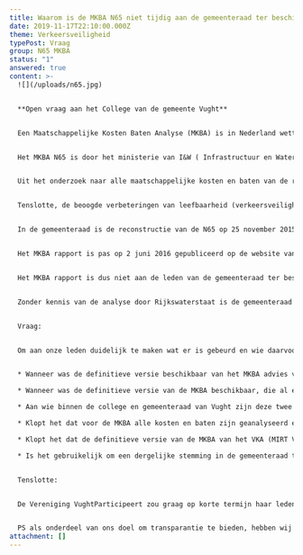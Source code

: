 ```yaml
---
title: Waarom is de MKBA N65 niet tijdig aan de gemeenteraad ter beschikking gesteld?
date: 2019-11-17T22:10:00.000Z
theme: Verkeersveiligheid
typePost: Vraag
group: N65 MKBA
status: "1"
answered: true
content: >-
  ![](/uploads/n65.jpg)


  **Open vraag aan het College van de gemeente Vught**


  Een Maatschappelijke Kosten Baten Analyse (MKBA) is in Nederland wettelijk voorgeschreven voor alle grote infrastructurele projecten. De analyse moet duidelijk maken of een dergelijke grote investering zin heeft. Als de kosten van het infrastructuurproject groter zijn dan de baten, moeten dit project niet worden uitgevoerd.


  Het MKBA N65 is door het ministerie van I&W ( Infrastructuur en Waterstaat) opgesteld en is vervolgens getoetst door de Antea Group en door het RIGO. Tenslotte is een second opinion gevraagd aan het KIM, het onafhankelijk Kennisinstituut voor Mobiliteit in Nederland.


  Uit het onderzoek naar alle maatschappelijke kosten en baten van de reconstructie van de N65 blijkt dat de kosten veel hoger zijn dan de maatschappelijke baten. De Antea Group, Rigo en het KIM komen alle drie tot deze conclusie. Bovendien blijkt dat de belangrijkste baten bestaan uit een verbeterde doorstroming van het verkeer op de N65, en dat was nou juist géén doelstelling van het project. 


  Tenslotte, de beoogde verbeteringen van leefbaarheid (verkeersveiligheid en luchtkwaliteit), ruimtelijke kwaliteit en vermindering barrièrewerking worden niet gerealiseerd. De verkeersonveiligheid op de overige wegen in Vught wordt juist groter met de reconstructie, zo blijkt uit de berekeningen van Rijkswaterstaat.


  In de gemeenteraad is de reconstructie van de N65 op 25 november 2015, op 2 december 2015 én op 10 maart 2016 besproken. Op deze vergaderingen is het MKBA onderzoek niet genoemd door het College, ook niet in de bijbehorende stukken. Op 24 maart 2016 is door de Stuurgroep N65 besloten tot de reconstructie van de N65 op basis van het Voorkeurs Alternatief (VKA). 


  Het MKBA rapport is pas op 2 juni 2016 gepubliceerd op de website van Rijkswaterstaat en niet op de website Rijksinfravught.nl. Op deze laatste website worden normaliter alle documenten inzake de Rijksinfra Vught gepubliceerd. Publicatie op Rijksinfravught.nl vond pas plaats in 2018, na vragen vanuit de gemeenteraad.


  Het MKBA rapport is dus niet aan de leden van de gemeenteraad ter beschikking gesteld. Dat is pas gebeurd in 2018, twee jaar ná de besluitvorming door de Stuurgroep N65 (Rijkswaterstaat, provincie NoordBrabant, Den Bosch, Vught en Haaren)


  Zonder kennis van de analyse door Rijkswaterstaat is de gemeenteraad gevraagd een besluit te nemen over de aanpassingen van de N65 en de financiële bijdrage van de gemeente Vught daaraan.


  Vraag:


  Om aan onze leden duidelijk te maken wat er is gebeurd en wie daarvoor verantwoordelijk is, krijgen wij graag antwoord op de volgende vragen:


  * Wanneer was de definitieve versie beschikbaar van het MKBA advies van Antea group en aan wie is dit ter beschikking gesteld? We doelen daarbij op de MIRT­ Verkenning N65 Vught – Haaren; Maatschappelijke kosten en baten van de onderzochte alternatieven, Deel I, Deel II en Deel IIa, Antea group, 1 juni 2016.

  * Wanneer was de definitieve versie van de MKBA beschikbaar, die al eerder door RIGO is uitgevoerd (opgeleverd door RIGO in februari 2016) en die als 'Deel II MKBA N65' in de hierboven genoemde MIRT verkenning opgenomen, evenals de second opinion door het Kennisinstituut voor Mobiliteit (opgeleverd 17-2 2016), opgenomen als Deel IIa in de genoemde MIRT verkenning? 

  * Aan wie binnen de college en gemeenteraad van Vught zijn deze twee rapporten wanneer ter beschikking gesteld?

  * Klopt het dat voor de MKBA alle kosten en baten zijn geanalyseerd en gekwantificeerd, waarbij er per saldo een negatief resultaat bleek?

  * Klopt het dat de definitieve versie van de MKBA van het VKA (MIRT­ Verkenning N65 Vught – Haaren; Maatschappelijke kosten en baten van de onderzochte alternatieven, Antea group, 1 juni 2016, Deel 1, Deel II en Deel IIa) bij het besluit door de gemeenteraad niet aan de raadsleden ter beschikking was gesteld?

  * Is het gebruikelijk om een dergelijke stemming in de gemeenteraad te laten plaatsvinden zonder dat kennis genomen kon worden van relevante onderzoeksresultaten?


  Tenslotte:


  De Vereniging VughtParticipeert zou graag op korte termijn haar leden over uw antwoorden willen informeren. Wij nemen aan dat ook u de noodzaak ziet de inwoners van Vught zo snel mogelijk te informeren. Om die reden zouden wij het op prijs stellen uw antwoorden binnen 3 weken te mogen ontvangen.


  PS als onderdeel van ons doel om transparantie te bieden, hebben wij deze brief ook op onze website [www.vughtparticipeert.nl](www.vughtparticipeert.nl) geplaatst. Uw antwoorden zullen daar ook worden gepubliceerd.
attachment: []
---
```

